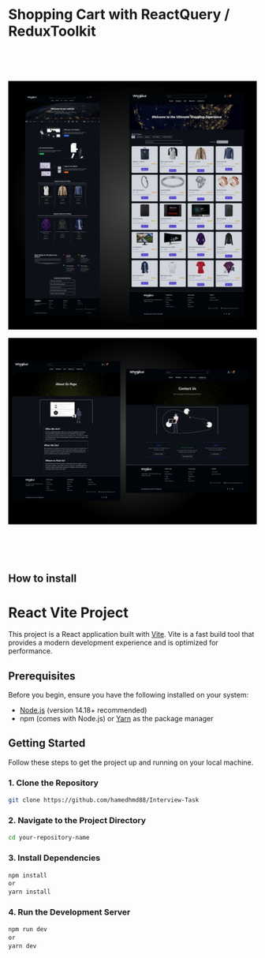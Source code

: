 # Shopping Cart with ReactQuery / ReduxToolkit



<br/>
<br/>
<br/>


 ![project](./src/assets/project1.jpg)

 ![project](./src/assets/project2.jpg)
 
<br/>
<br/>
<br/>

 ## How to install

# React Vite Project

This project is a React application built with [Vite](https://vitejs.dev/). Vite is a fast build tool that provides a modern development experience and is optimized for performance.

## Prerequisites

Before you begin, ensure you have the following installed on your system:

- [Node.js](https://nodejs.org/) (version 14.18+ recommended)
- npm (comes with Node.js) or [Yarn](https://yarnpkg.com/) as the package manager

## Getting Started

Follow these steps to get the project up and running on your local machine.

### 1. Clone the Repository

```bash
git clone https://github.com/hamedhmd88/Interview-Task
```

### 2. Navigate to the Project Directory
```bash
cd your-repository-name
```

### 3. Install Dependencies
```bash
npm install
or
yarn install
```

### 4. Run the Development Server
```bash
npm run dev
or
yarn dev
```
